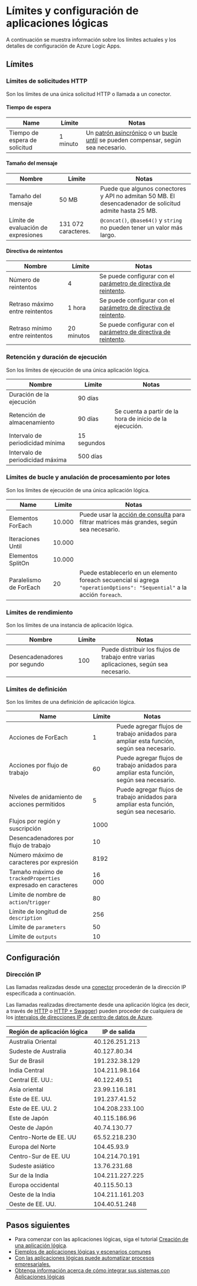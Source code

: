 <properties
	pageTitle="Límites y configuración de aplicaciones lógicas | Microsoft Azure"
	description="Información general de los límites de servicio y los valores de configuración disponibles para Logic Apps."
	services="logic-apps"
	documentationCenter=".net,nodejs,java"
	authors="jeffhollan"
	manager="dwrede"
	editor=""/>

<tags
	ms.service="logic-apps"
	ms.workload="integration"
	ms.tgt_pltfrm="na"
	ms.devlang="na"
	ms.topic="article"
	ms.date="07/22/2016"
	ms.author="jehollan"/>

# Límites y configuración de aplicaciones lógicas

A continuación se muestra información sobre los límites actuales y los detalles de configuración de Azure Logic Apps.

## Límites

### Límites de solicitudes HTTP

Son los límites de una única solicitud HTTP o llamada a un conector.

#### Tiempo de espera

|Name|Límite|Notas|
|----|----|----|
|Tiempo de espera de solicitud|1 minuto|Un [patrón asincrónico](app-service-logic-create-api-app.md) o un [bucle until](app-service-logic-loops-and-scopes.md) se pueden compensar, según sea necesario.|

#### Tamaño del mensaje

|Nombre|Límite|Notas|
|----|----|----|
|Tamaño del mensaje|50 MB|Puede que algunos conectores y API no admitan 50 MB. El desencadenador de solicitud admite hasta 25 MB.|
|Límite de evaluación de expresiones|131 072 caracteres.|`@concat()`, `@base64()` y `string` no pueden tener un valor más largo.|

#### Directiva de reintentos

|Nombre|Límite|Notas|
|----|----|----|
|Número de reintentos|4|Se puede configurar con el [parámetro de directiva de reintento](https://msdn.microsoft.com/es-ES/library/azure/mt643939.aspx).|
|Retraso máximo entre reintentos|1 hora|Se puede configurar con el [parámetro de directiva de reintento](https://msdn.microsoft.com/es-ES/library/azure/mt643939.aspx).|
|Retraso mínimo entre reintentos|20 minutos|Se puede configurar con el [parámetro de directiva de reintento](https://msdn.microsoft.com/es-ES/library/azure/mt643939.aspx).|

### Retención y duración de ejecución

Son los límites de ejecución de una única aplicación lógica.

|Nombre|Límite|Notas|
|----|----|----|
|Duración de la ejecución|90 días||
|Retención de almacenamiento|90 días|Se cuenta a partir de la hora de inicio de la ejecución.|
|Intervalo de periodicidad mínima|15 segundos||
|Intervalo de periodicidad máxima|500 días||


### Límites de bucle y anulación de procesamiento por lotes

Son los límites de ejecución de una única aplicación lógica.

|Name|Límite|Notas|
|----|----|----|
|Elementos ForEach|10\.000|Puede usar la [acción de consulta](../connectors/connectors-native-query.md) para filtrar matrices más grandes, según sea necesario.|
|Iteraciones Until|10\.000||
|Elementos SplitOn|10\.000||
|Paralelismo de ForEach|20|Puede establecerlo en un elemento foreach secuencial si agrega `"operationOptions": "Sequential"` a la acción `foreach`.|


### Límites de rendimiento

Son los límites de una instancia de aplicación lógica.

|Nombre|Límite|Notas|
|----|----|----|
|Desencadenadores por segundo|100|Puede distribuir los flujos de trabajo entre varias aplicaciones, según sea necesario.|

### Límites de definición

Son los límites de una definición de aplicación lógica.

|Name|Límite|Notas|
|----|----|----|
|Acciones de ForEach|1|Puede agregar flujos de trabajo anidados para ampliar esta función, según sea necesario.|
|Acciones por flujo de trabajo|60|Puede agregar flujos de trabajo anidados para ampliar esta función, según sea necesario.|
|Niveles de anidamiento de acciones permitidos|5|Puede agregar flujos de trabajo anidados para ampliar esta función, según sea necesario.|
|Flujos por región y suscripción|1000||
|Desencadenadores por flujo de trabajo|10||
|Número máximo de caracteres por expresión|8192||
|Tamaño máximo de `trackedProperties` expresado en caracteres|16 000|
|Límite de nombre de `action`/`trigger`|80||
|Límite de longitud de `description`|256||
|Límite de `parameters`|50||
|Límite de `outputs`|10||

## Configuración

### Dirección IP

Las llamadas realizadas desde una [conector](../connectors/apis-list.md) procederán de la dirección IP especificada a continuación.

Las llamadas realizadas directamente desde una aplicación lógica (es decir, a través de [HTTP](../connectors/connectors-native-http.md) o [HTTP + Swagger](../connectors/connectors-native-http-swagger.md)) pueden proceder de cualquiera de los [intervalos de direcciones IP de centro de datos de Azure](https://www.microsoft.com/es-ES/download/details.aspx?id=41653).

|Región de aplicación lógica|IP de salida|
|-----|----|
|Australia Oriental|40\.126.251.213|
|Sudeste de Australia|40\.127.80.34|
|Sur de Brasil|191\.232.38.129|
|India Central|104\.211.98.164|
|Central EE. UU.:|40\.122.49.51|
|Asia oriental|23\.99.116.181|
|Este de EE. UU.|191\.237.41.52|
|Este de EE. UU. 2|104\.208.233.100|
|Este de Japón|40\.115.186.96|
|Oeste de Japón|40\.74.130.77|
|Centro-Norte de EE. UU|65\.52.218.230|
|Europa del Norte|104\.45.93.9|
|Centro-Sur de EE. UU|104\.214.70.191|
|Sudeste asiático|13\.76.231.68|
|Sur de la India|104\.211.227.225|
|Europa occidental|40\.115.50.13|
|Oeste de la India|104\.211.161.203|
|Oeste de EE. UU.|104\.40.51.248|


## Pasos siguientes  

- Para comenzar con las aplicaciones lógicas, siga el tutorial [Creación de una aplicación lógica](app-service-logic-create-a-logic-app.md).
- [Ejemplos de aplicaciones lógicas y escenarios comunes](app-service-logic-examples-and-scenarios.md)
- [Con las aplicaciones lógicas puede automatizar procesos empresariales.](http://channel9.msdn.com/Events/Build/2016/T694)
- [Obtenga información acerca de cómo integrar sus sistemas con Aplicaciones lógicas](http://channel9.msdn.com/Events/Build/2016/P462)

<!---HONumber=AcomDC_0803_2016-->